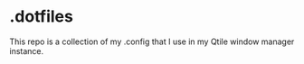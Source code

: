 # .dotfiles

This repo is a collection of my .config that I use in my Qtile window manager instance.
